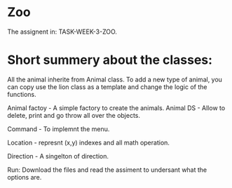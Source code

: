 # Zoo

The assignent in: TASK-WEEK-3-ZOO.

# Short summery about the classes:
All the animal inherite from Animal class.
To add a new type of animal, you can copy use the lion class as
a template and change the logic of the functions. 

Animal factoy - A simple factory to create the animals.
Animal DS - Allow to delete, print and go throw all over the objects.

Command - To implemnt the menu. 

Location - represnt (x,y) indexes and all math operation. 

Direction - A singelton of direction. 

Run:
Download the files and read the assiment to undersant what the 
options are. 